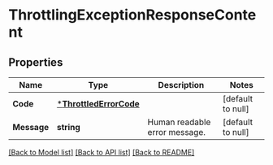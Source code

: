 # ThrottlingExceptionResponseContent

## Properties
Name | Type | Description | Notes
------------ | ------------- | ------------- | -------------
**Code** | [***ThrottledErrorCode**](ThrottledErrorCode.md) |  | [default to null]
**Message** | **string** | Human readable error message. | [default to null]

[[Back to Model list]](../README.md#documentation-for-models) [[Back to API list]](../README.md#documentation-for-api-endpoints) [[Back to README]](../README.md)


